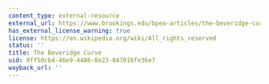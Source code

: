 ```yaml
---
content_type: external-resource
external_url: https://www.brookings.edu/bpea-articles/the-beveridge-curve/
has_external_license_warning: true
license: https://en.wikipedia.org/wiki/All_rights_reserved
status: ''
title: The Beveridge Curve
uid: 0ff50cb4-46e9-4486-8e23-047016fe36e7
wayback_url: ''
---
```

